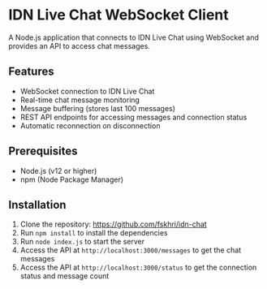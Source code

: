 # IDN Live Chat WebSocket Client

A Node.js application that connects to IDN Live Chat using WebSocket and provides an API to access chat messages.

## Features

- WebSocket connection to IDN Live Chat
- Real-time chat message monitoring
- Message buffering (stores last 100 messages)
- REST API endpoints for accessing messages and connection status
- Automatic reconnection on disconnection

## Prerequisites

- Node.js (v12 or higher)
- npm (Node Package Manager)

## Installation

1. Clone the repository: https://github.com/fskhri/idn-chat
2. Run `npm install` to install the dependencies
3. Run `node index.js` to start the server
4. Access the API at `http://localhost:3000/messages` to get the chat messages
5. Access the API at `http://localhost:3000/status` to get the connection status and message count
